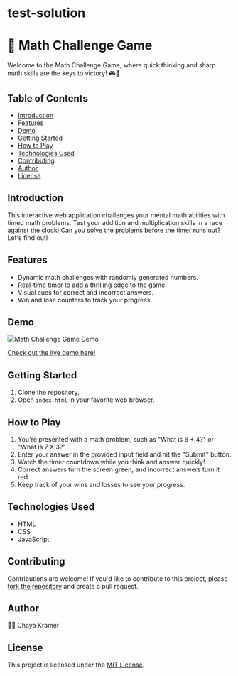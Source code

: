 # test-solution
# 🧠 Math Challenge Game

Welcome to the Math Challenge Game, where quick thinking and sharp math skills are the keys to victory! 🎮🧮

## Table of Contents
- [Introduction](#introduction)
- [Features](#features)
- [Demo](#demo)
- [Getting Started](#getting-started)
- [How to Play](#how-to-play)
- [Technologies Used](#technologies-used)
- [Contributing](#contributing)
- [Author](#author)
- [License](#license)

## Introduction

This interactive web application challenges your mental math abilities with timed math problems. Test your addition and multiplication skills in a race against the clock! Can you solve the problems before the timer runs out? Let's find out!

## Features

- Dynamic math challenges with randomly generated numbers.
- Real-time timer to add a thrilling edge to the game.
- Visual cues for correct and incorrect answers.
- Win and lose counters to track your progress.

## Demo

![Math Challenge Game Demo](demo.gif)

[Check out the live demo here!](#)

## Getting Started

1. Clone the repository.
2. Open `index.html` in your favorite web browser.

## How to Play

1. You're presented with a math problem, such as "What is 6 + 4?" or "What is 7 X 3?"
2. Enter your answer in the provided input field and hit the "Submit" button.
3. Watch the timer countdown while you think and answer quickly!
4. Correct answers turn the screen green, and incorrect answers turn it red.
5. Keep track of your wins and losses to see your progress.

## Technologies Used

- HTML
- CSS
- JavaScript

## Contributing

Contributions are welcome! If you'd like to contribute to this project, please [fork the repository](https://github.com/yourusername/math-challenge-game) and create a pull request.

## Author

👩‍💻 Chaya Kramer

## License

This project is licensed under the [MIT License](LICENSE).
